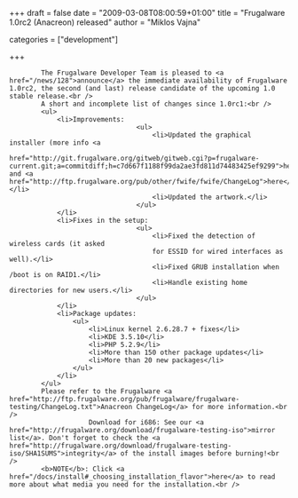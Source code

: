 
+++
draft = false
date = "2009-03-08T08:00:59+01:00"
title = "Frugalware 1.0rc2 (Anacreon) released"
author = "Miklos Vajna"

categories = ["development"]

+++

            The Frugalware Developer Team is pleased to <a href="/news/128">announce</a> the immediate availability of Frugalware 1.0rc2, the second (and last) release candidate of the upcoming 1.0 stable release.<br />
            A short and incomplete list of changes since 1.0rc1:<br />
            <ul>
                <li>Improvements:
                                    <ul>
                                        <li>Updated the graphical installer (more info <a
                                                                        href="http://git.frugalware.org/gitweb/gitweb.cgi?p=frugalware-current.git;a=commitdiff;h=c7d667f1188f99da2ae3fd811d74483425ef9299">here</a> and <a href="http://ftp.frugalware.org/pub/other/fwife/fwife/ChangeLog">here</a>).</li>
                                        <li>Updated the artwork.</li>
                                    </ul>
                </li>
                <li>Fixes in the setup:
                                    <ul>
                                        <li>Fixed the detection of wireless cards (it asked
                                        for ESSID for wired interfaces as well).</li>
                                        <li>Fixed GRUB installation when /boot is on RAID1.</li>
                                        <li>Handle existing home directories for new users.</li>
                                    </ul>
                </li>
                <li>Package updates:
                    <ul>
                        <li>Linux kernel 2.6.28.7 + fixes</li>
                        <li>KDE 3.5.10</li>
                        <li>PHP 5.2.9</li>
                        <li>More than 150 other package updates</li>
                        <li>More than 20 new packages</li>
                    </ul>
                </li>
            </ul>
            Please refer to the Frugalware <a href="http://ftp.frugalware.org/pub/frugalware/frugalware-testing/ChangeLog.txt">Anacreon ChangeLog</a> for more information.<br />
                        Download for i686: See our <a href="http://frugalware.org/download/frugalware-testing-iso">mirror list</a>. Don't forget to check the <a href="http://frugalware.org/download/frugalware-testing-iso/SHA1SUMS">integrity</a> of the install images before burning!<br />
            <b>NOTE</b>: Click <a href="/docs/install#_choosing_installation_flavor">here</a> to read more about what media you need for the installation.<br />
            
        